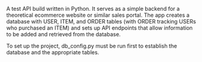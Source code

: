 A test API build written in Python. It serves as a simple backend for a theoretical ecommerce website or similar sales portal. The app creates a database with USER, ITEM, and ORDER tables (with ORDER tracking USERs who purchased an ITEM) and sets up API endpoints that allow information to be added and retrieved from the database.

To set up the project, db_config.py must be run first to establish the database and the appropriate tables.
